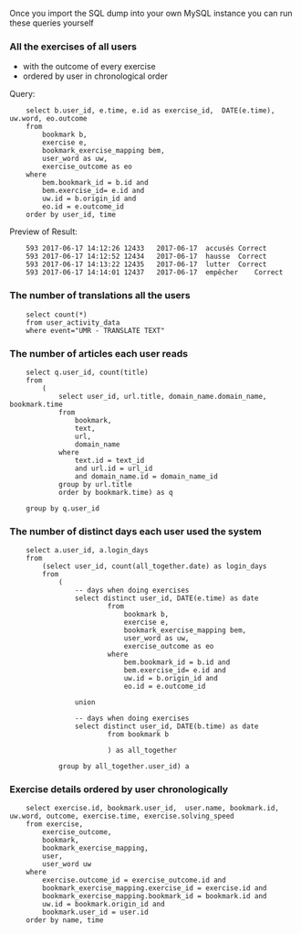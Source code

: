 Once you import the SQL dump into your own MySQL instance
you can run these queries yourself

### All the exercises of all users
- with the outcome of every exercise
- ordered by user in chronological order

Query:

		select b.user_id, e.time, e.id as exercise_id,  DATE(e.time), uw.word, eo.outcome
		from 
			bookmark b, 
			exercise e, 
			bookmark_exercise_mapping bem, 
			user_word as uw, 
			exercise_outcome as eo
		where
		    bem.bookmark_id = b.id and
		    bem.exercise_id= e.id and
		    uw.id = b.origin_id and
		    eo.id = e.outcome_id
		order by user_id, time

Preview of Result: 

		593	2017-06-17 14:12:26	12433	2017-06-17	accusés	Correct
		593	2017-06-17 14:12:52	12434	2017-06-17	hausse	Correct
		593	2017-06-17 14:13:22	12435	2017-06-17	lutter	Correct
		593	2017-06-17 14:14:01	12437	2017-06-17	empêcher	Correct



### The number of translations all the users

		select count(*)
		from user_activity_data
		where event="UMR - TRANSLATE TEXT"



### The number of articles each user reads

		select q.user_id, count(title)
		from 
			(
				select user_id, url.title, domain_name.domain_name, bookmark.time
				from 
					bookmark, 
					text, 
					url, 
					domain_name
				where 
					text.id = text_id
					and url.id = url_id
					and domain_name.id = domain_name_id
				group by url.title
				order by bookmark.time) as q

		group by q.user_id




### The number of distinct days each user used the system


		select a.user_id, a.login_days
		from 
			(select user_id, count(all_together.date) as login_days
			from 
				(
					-- days when doing exercises
					select distinct user_id, DATE(e.time) as date
							from 
								bookmark b, 
								exercise e, 
								bookmark_exercise_mapping bem, 
								user_word as uw, 
								exercise_outcome as eo
							where
							    bem.bookmark_id = b.id and
							    bem.exercise_id= e.id and
							    uw.id = b.origin_id and
							    eo.id = e.outcome_id

					union

					-- days when doing exercises
					select distinct user_id, DATE(b.time) as date
							from bookmark b
							
							) as all_together
				
				group by all_together.user_id) a

### Exercise details ordered by user chronologically

		select exercise.id, bookmark.user_id,  user.name, bookmark.id, uw.word, outcome, exercise.time, exercise.solving_speed
		from exercise, 
			exercise_outcome, 
			bookmark, 
			bookmark_exercise_mapping, 
			user,
			user_word uw
		where 
			exercise.outcome_id = exercise_outcome.id and
			bookmark_exercise_mapping.exercise_id = exercise.id and 
			bookmark_exercise_mapping.bookmark_id = bookmark.id and
			uw.id = bookmark.origin_id and
			bookmark.user_id = user.id 
		order by name, time



